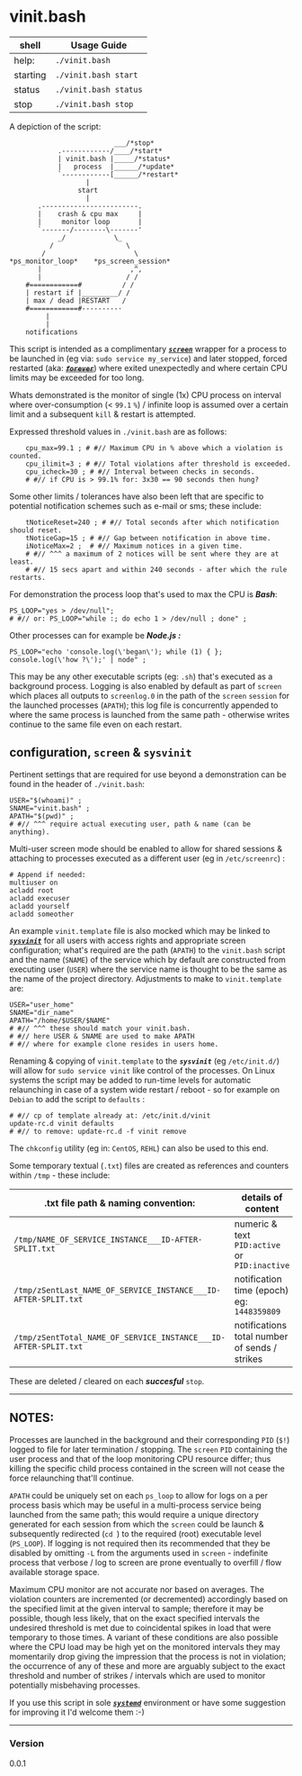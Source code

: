 # vinit.bash

| shell | Usage Guide  |
| ---------- | ---------- |
| help: | `./vinit.bash` |
| starting | `./vinit.bash start` |
| status | `./vinit.bash status` |
| stop | `./vinit.bash stop` |

A depiction of the script:
```
                          ___/*stop*
            .------------/____/*start*
            | vinit.bash |_____/*status*
            |   process  |______/*update*
            `------------[______/*restart*
                   |
                 start
                   |
       .------------------------.
       |    crash & cpu max     |
       |     monitor loop       |
       `-------/--------\-------'
            _/            \_
          /                  \
        /                      \ 
*ps_monitor_loop*    *ps_screen_session*
       |                      ,^,
       |                     / /
    #============#          / /
    | restart if |_________/ /
    | max / dead |RESTART   /
    #============#---------·
         |
         |
    notifications
```

This script is intended as a complimentary [*__`screen`__*] wrapper for a process to be launched in (eg via: `sudo service my_service`) and later stopped, forced restarted (aka: [*~~__`forever`__~~*]) where exited unexpectedly and where certain CPU limits may be exceeded for too long.

Whats demonstrated is the monitor of single (1x) CPU process on interval where over-consumption (< `99.1` `%`) / infinite loop is assumed over a certain limit and a subsequent `kill` & restart is attempted.

Expressed threshold values in `./vinit.bash` are as follows:

```
    cpu_max=99.1 ; # #// Maximum CPU in % above which a violation is counted.
    cpu_ilimit=3 ; # #// Total violations after threshold is exceeded.
    cpu_icheck=30 ; # #// Interval between checks in seconds.
    # #// if CPU is > 99.1% for: 3x30 == 90 seconds then hung?
```


Some other limits / tolerances have also been left that are specific to potential notification schemes such as e-mail or sms; these include:
```
    tNoticeReset=240 ; # #// Total seconds after which notification should reset.
    tNoticeGap=15 ; # #// Gap between notification in above time.
    iNoticeMax=2 ;	# #// Maximum notices in a given time. 
    # #// ^^^ a maximum of 2 notices will be sent where they are at least.
    # #// 15 secs apart and within 240 seconds - after which the rule restarts.
```

For demonstration the process loop that's used to max the CPU is *__Bash__*:
```
PS_LOOP="yes > /dev/null";
# #// or: PS_LOOP="while :; do echo 1 > /dev/null ; done" ;
```
Other processes can for example be *__Node.js :__* 
```
PS_LOOP="echo 'console.log(\'began\'); while (1) { }; console.log(\'how ?\');' | node" ;
```
This may be any other executable scripts (eg: `.sh`) that's executed as a background process. Logging is also enabled by default as part of `screen` which places all outputs to `screenlog.0` in the path of the `screen` `session` for the launched processes (`APATH`); this log file is concurrently appended to where the same process is launched from the same path - otherwise writes continue to the same file even on each restart.


## configuration, `screen` & `sysvinit`

Pertinent settings that are required for use beyond a demonstration can be found in the header of `./vinit.bash`:
```
USER="$(whoami)" ;
SNAME="vinit.bash" ;
APATH="$(pwd)" ;
# #// ^^^ require actual executing user, path & name (can be anything).
```

Multi-user screen mode should be enabled to allow for shared sessions & attaching to processes executed as a different user (eg in `/etc/screenrc`) :

```
# Append if needed:
multiuser on
acladd root
acladd execuser
acladd yourself
acladd someother
```


An example `vinit.template` file is also mocked which may be linked to [*__`sysvinit`__*] for all users with access rights and appropriate screen configuration; what's required are the path (`APATH`) to the `vinit.bash` script and the name (`SNAME`) of the service which by default are constructed from executing user (`USER`) where the service name is thought to be the same as the name of the project directory. Adjustments to make to `vinit.template` are:
```
USER="user_home"
SNAME="dir_name"
APATH="/home/$USER/$NAME"
# #// ^^^ these should match your vinit.bash.
# #// here USER & SNAME are used to make APATH
# #// where for example clone resides in users home.
```

Renaming & copying of `vinit.template` to the *__`sysvinit`__* (eg `/etc/init.d/`) will allow for `sudo service vinit` like control of the processes. On Linux systems the script may be added to run-time levels for automatic relaunching in case of a system wide restart / reboot - so for example on `Debian` to add the script to `defaults` :
```
# #// cp of template already at: /etc/init.d/vinit
update-rc.d vinit defaults
# #// to remove: update-rc.d -f vinit remove
```
The `chkconfig` utility (eg in: `CentOS`, `REHL`) can also be used to this end. 

Some temporary textual (`.txt`) files are created as references and counters within `/tmp` - these include:


| .txt file path & naming convention: | details of content |
| --- | --- |
| `/tmp/NAME_OF_SERVICE_INSTANCE___ID-AFTER-SPLIT.txt` | numeric & text `PID:active` or `PID:inactive` |
| `/tmp/zSentLast_NAME_OF_SERVICE_INSTANCE___ID-AFTER-SPLIT.txt` | notification time (epoch) eg: `1448359809` |
| `/tmp/zSentTotal_NAME_OF_SERVICE_INSTANCE___ID-AFTER-SPLIT.txt` | notifications total number of sends / strikes |

These are deleted / cleared on each *__succesful__* `stop`. 

----

## NOTES:
Processes are launched in the background and their corresponding `PID` (`$!`) logged to file for later termination / stopping. The `screen` `PID` containing the user process and that of the loop monitoring CPU resource differ; thus killing the specific child process contained in the screen will not cease the force relaunching that'll continue.

`APATH` could be uniquely set on each `ps_loop` to allow for logs on a per process basis which may be useful in a multi-process service being launched from the same path; this would require a unique directory generated for each session from which the `screen` could be launch & subsequently redirected (`cd `) to the required (root) executable level (`PS_LOOP`). If logging is not required then its recommended that they be disabled by omitting `-L` from the arguments used in `screen` - indefinite process that verbose / log to screen are prone eventually to overfill / flow available storage space.


Maximum CPU monitor are not accurate nor based on averages. The violation counters are incremented (or decremented) accordingly based on the specified limit at the given interval to sample; therefore it may be possible, though less likely, that on the exact specified intervals the undesired threshold is met due to coincidental spikes in load that were temporary to those times. A variant of these conditions are also possible where the CPU load may be high yet on the monitored intervals they may momentarily drop giving the impression that the process is not in violation; the occurrence of any of these and more are arguably subject to the exact threshold and number of strikes / intervals which are used to monitor potentially misbehaving processes.

If you use this script in sole [*__`systemd`__*] environment or have some suggestion for improving it I'd welcome them :-)


----------------

### Version
0.0.1

  [*__`sysvinit`__*]: <https://wiki.archlinux.org/index.php/SysVinit>
  [*__`screen`__*]: <https://www.gnu.org/software/screen/>
  [*~~__`forever`__~~*]: <https://www.npmjs.com/package/forever>
  [*__`systemd`__*]: <http://freedesktop.org/wiki/Software/systemd/>
